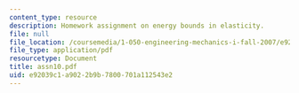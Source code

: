 ```yaml
---
content_type: resource
description: Homework assignment on energy bounds in elasticity.
file: null
file_location: /coursemedia/1-050-engineering-mechanics-i-fall-2007/e92039c1a9022b9b7800701a112543e2_assn10.pdf
file_type: application/pdf
resourcetype: Document
title: assn10.pdf
uid: e92039c1-a902-2b9b-7800-701a112543e2
---
```

